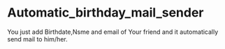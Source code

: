 # Automatic_birthday_mail_sender
You just add Birthdate,Nsme and email of Your friend and it automatically send mail to him/her.

